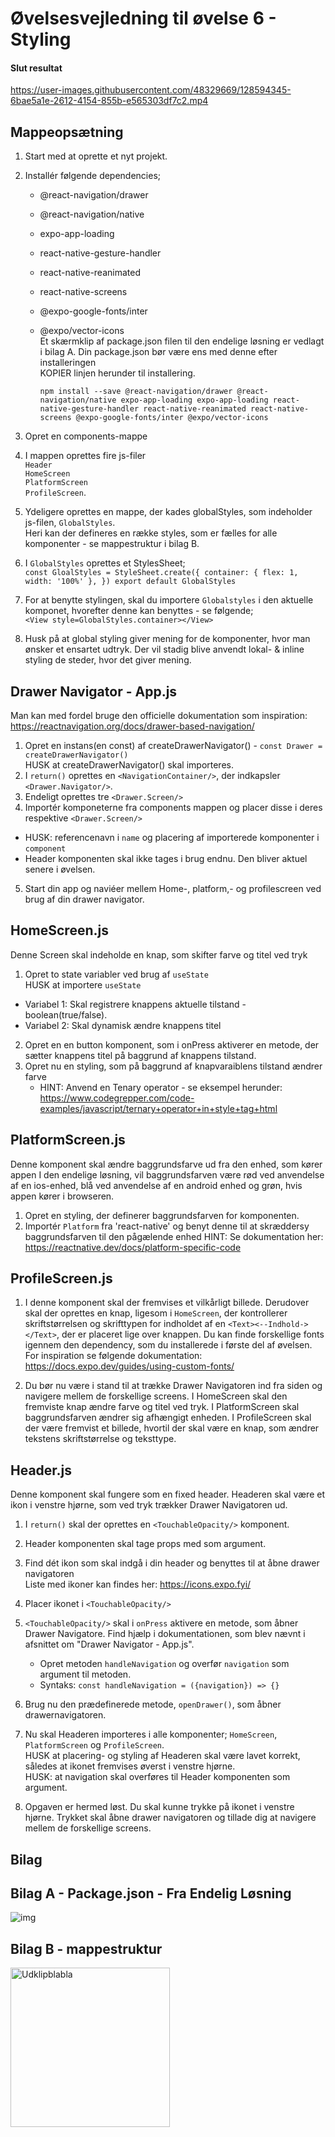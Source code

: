 
# Øvelsesvejledning til øvelse 6 - Styling

#### Slut resultat

https://user-images.githubusercontent.com/48329669/128594345-6bae5a1e-2612-4154-855b-e565303df7c2.mp4

## Mappeopsætning

1.   Start med at oprette et nyt projekt.
2.   Installér følgende dependencies;
     - @react-navigation/drawer
     - @react-navigation/native 
     - expo-app-loading 
     - react-native-gesture-handler
     - react-native-reanimated
     - react-native-screens
     - @expo-google-fonts/inter
     - @expo/vector-icons<br/> Et skærmklip af package.json filen til den endelige løsning er vedlagt i bilag A. Din package.json bør være ens med denne efter installeringen         <br/>KOPIER linjen herunder til installering.

        `npm install --save @react-navigation/drawer @react-navigation/native expo-app-loading expo-app-loading react-native-gesture-handler react-native-reanimated react-native-screens @expo-google-fonts/inter @expo/vector-icons`

3. Opret en components-mappe 
4. I mappen oprettes fire js-filer<br/>`Header`<br/>`HomeScreen`<br/>`PlatformScreen`<br/>`ProfileScreen`.
5. Ydeligere oprettes en mappe, der kades globalStyles, som indeholder js-filen, `GlobalStyles`. <br/>Heri kan der defineres en række styles, som er fælles for alle komponenter - se mappestruktur i bilag B.
6. I `GlobalStyles` oprettes et StylesSheet; <br/>
`const GloalStyles = StyleSheet.create({
    container: {
        flex: 1,
        width: '100%'
    },
})
export default GlobalStyles
`
7. For at benytte stylingen, skal du importere `Globalstyles` i den aktuelle komponet, hvorefter denne kan benyttes - se følgende;<br/> `<View style=GlobalStyles.container></View>`
8. Husk på at global styling giver mening for de komponenter, hvor man ønsker et ensartet udtryk. Der vil stadig blive anvendt lokal- & inline styling de steder, hvor det giver mening. 

## Drawer Navigator - App.js
Man kan med fordel bruge den officielle dokumentation som inspiration:<br/>https://reactnavigation.org/docs/drawer-based-navigation/

1. Opret en instans(en const) af createDrawerNavigator() - `const Drawer = createDrawerNavigator()`<br/>HUSK at createDrawerNavigator() skal importeres.
2. I `return()` oprettes en `<NavigationContainer/>`, der indkapsler `<Drawer.Navigator/>`. 
3. Endeligt oprettes tre `<Drawer.Screen/>` 
4. Importér komponeterne fra components mappen og placer disse i deres respektive `<Drawer.Screen/>`
  - HUSK: referencenavn i `name` og placering af importerede komponenter i `component`
  - Header komponenten skal ikke tages i brug endnu. Den bliver aktuel senere i øvelsen.  
5. Start din app og naviéer mellem Home-, platform,- og profilescreen ved brug af din drawer navigator.

## HomeScreen.js
Denne Screen skal indeholde en knap, som skifter farve og titel ved tryk

1. Opret to state variabler ved brug af `useState`<br/>HUSK at importere `useState`
- Variabel 1: Skal registrere knappens aktuelle tilstand - boolean(true/false).
- Variabel 2: Skal dynamisk ændre knappens titel
2. Opret en en button komponent, som i onPress aktiverer en metode, der sætter knappens titel på baggrund af knappens tilstand.
3. Opret nu en styling, som på baggrund af knapvaraiblens tilstand ændrer farve
   - HINT: Anvend en Tenary operator - se eksempel herunder: <br/> https://www.codegrepper.com/code-examples/javascript/ternary+operator+in+style+tag+html

## PlatformScreen.js
Denne komponent skal ændre baggrundsfarve ud fra den enhed, som kører appen 
I den endelige løsning, vil baggrundsfarven være rød ved anvendelse af en ios-enhed, blå ved anvendelse af en android enhed og grøn, hvis appen kører i browseren. 

1. Opret en styling, der definerer baggrundsfarven for komponenten.
2. Importér `Platform` fra 'react-native' og benyt denne til at skræddersy baggrundsfarven til den pågælende enhed
    HINT: Se dokumentation her:<br/>https://reactnative.dev/docs/platform-specific-code

## ProfileScreen.js
1. I denne komponent skal der fremvises et vilkårligt billede. Derudover skal der oprettes en knap, ligesom i `HomeScreen`, der kontrollerer skriftstørrelsen og skrifttypen for indholdet af en `<Text><--Indhold-></Text>`, der er placeret lige over knappen. 
Du kan finde forskellige fonts igennem den dependency, som du installerede i første del af øvelsen. For inspiration se følgende dokumentation: <br/>https://docs.expo.dev/guides/using-custom-fonts/

2. Du bør nu være i stand til at trække Drawer Navigatoren ind fra siden og navigere mellem de forskellige screens. I HomeScreen skal den fremviste knap ændre farve og titel ved tryk. I PlatformScreen skal baggrundsfarven ændrer sig afhængigt enheden. I ProfileScreen skal der være fremvist et billede, hvortil der skal være en knap, som ændrer tekstens skriftstørrelse og teksttype. 

## Header.js
Denne komponent skal fungere som en fixed header. Headeren skal være et ikon i venstre hjørne, som ved tryk trækker Drawer Navigatoren ud. 

1. I `return()` skal der oprettes en `<TouchableOpacity/>` komponent. 
2. Header komponenten skal tage props med som argument. 
3. Find dét ikon som skal indgå i din header og benyttes til at åbne drawer navigatoren<br/>Liste med ikoner kan findes her: https://icons.expo.fyi/
4. Placer ikonet i `<TouchableOpacity/>`
5. `<TouchableOpacity/>` skal i `onPress` aktivere en metode, som åbner Drawer Navigatore. Find hjælp i dokumentationen, som blev nævnt i afsnittet om "Drawer Navigator - App.js". 
    - Opret metoden `handleNavigation` og overfør `navigation` som argument til metoden.
    - Syntaks: `const handleNavigation = ({navigation}) => {}`
6. Brug nu den prædefinerede metode, `openDrawer()`, som åbner drawernavigatoren.
7. Nu skal Headeren importeres i alle komponenter; `HomeScreen`, `PlatformScreen` og `ProfileScreen`.<br/>
    HUSK at placering- og styling af Headeren skal være lavet korrekt, således at ikonet fremvises øverst i venstre hjørne.<br/>
    HUSK: at navigation skal overføres til Header komponenten som argument.  
    
8. Opgaven er hermed løst. Du skal kunne trykke på ikonet i venstre hjørne. Trykket skal åbne drawer navigatoren og tillade dig at navigere mellem de forskellige screens. 

## Bilag

## Bilag A - Package.json - Fra Endelig Løsning 
![img](https://user-images.githubusercontent.com/55731954/128084235-5cc39535-bf44-47f2-9752-8a7e9ba4fe0e.png)

## Bilag B - mappestruktur
<img width="255" alt="Udklipblabla" src="https://user-images.githubusercontent.com/55731954/128152374-d71ed7b1-7f2d-4acf-900f-20b436f952b6.PNG">




